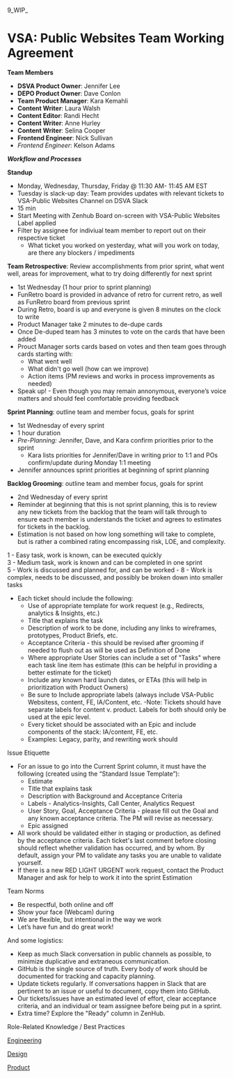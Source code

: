 9_WIP_
# VSA: Public Websites Team Working Agreement

**Team Members**
- **DSVA Product Owner**:     Jennifer Lee
- **DEPO Product Owner**:     Dave Conlon
- **Team Product Manager**:  Kara Kemahli
- **Content Writer**: Laura Walsh
- **Content Editor**:  Randi Hecht 
- **Content Writer**:  Anne Hurley
- **Content Writer**:  Selina Cooper
- **Frontend Engineer**:  Nick Sullivan
- *Frontend Engineer*:  Kelson Adams

***Workflow and Processes***


**Standup**
  - Monday, Wednesday, Thursday, Friday @ 11:30 AM- 11:45 AM EST 
  - Tuesday is slack-up day: Team provides updates with relevant tickets to VSA-Public Websites Channel on DSVA Slack
  - 15 min 
  - Start Meeting with Zenhub Board on-screen with VSA-Public Websites Label applied
  - Filter by assignee for indiviual team member to report out on their respective ticket 
     - What ticket you worked on yesterday, what will you work on today, are there any blockers / impediments
  
**Team Retrospective**: Review accomplishments from prior sprint, what went well, areas for improvement, what to try doing differently for next sprint 
   - 1st Wednesday (1 hour prior to sprint planning)
   - FunRetro board is provided in advance of retro for current retro, as well as FunRetro board from previous sprint 
   - During Retro, board is up and everyone is given 8 minutes on the clock to write 
   - Product Manager take 2 minutes to de-dupe cards 
   - Once De-duped team has 3 minutes to vote on the cards that have been added
   - Prouct Manager sorts cards based on votes and then team goes through cards starting with:
     - What went well 
     - What didn't go well (how can we improve)
     - Action items (PM reviews and works in process improvements as needed)
   - Speak up! - Even though you may remain annonymous, everyone’s voice matters and should feel comfortable providing feedback
  
  
  **Sprint Planning**: outline team and member focus, goals for sprint
   - 1st Wednesday of every sprint
   - 1 hour duration
   - *Pre-Planning:*  Jennifer, Dave, and Kara confirm priorities prior to the sprint 
     - Kara lists priorities for Jennifer/Dave in writing prior to 1:1 and POs confirm/update during Monday 1:1 meeting
   - Jennifer announces sprint priorities at beginning of sprint planning
 
 
  **Backlog Grooming**: outline team and member focus, goals for sprint
   - 2nd Wednesday of every sprint 
   - Reminder at beginning that this is not sprint planning, this is to review any new tickets from the backlog that the team will talk through to ensure each member is understands the ticket and agrees to estimates for tickets in the backlog.  
   - Estimation is not based on how long something will take to complete, but is rather a combined rating encompassing risk, LOE, and complexity.

   1 - Easy task, work is known, can be executed quickly  
   3 - Medium task, work is known and can be completed in one sprint  
   5 - Work is discussed and planned for, and can be worked   -
   8 - Work is complex, needs to be discussed, and possibly be broken down into smaller tasks 

   
   
   - Each ticket should include the following:
     - Use of appropriate template for work request (e.g., Redirects, analytics & Insights, etc.) 
     - Title that explains the task
     - Description of work to be done, including any links to wireframes, prototypes, Product Briefs, etc. 
     - Acceptance Criteria - this should be revised after grooming if needed to flush out as will be used as Definition of Done
      - Where appropriate User Stories can include a set of "Tasks" where each task line item has estimate (this can be helpful in providing a better estimate for the ticket)
     - Include any known hard launch dates, or ETAs (this will help in prioritization with Product Owners)  
     - Be sure to Include appropriate labels (always include VSA-Public Websitess, content, FE, IA/Content, etc. 
       -Note: Tickets should have separate labels for content v. product. Labels for both should only be used at the epic level. 
     - Every ticket should be associated with an Epic and include components of the stack: IA/content, FE, etc.  
      - Examples: Legacy, parity, and rewriting work should  
     
   









Issue Etiquette
- For an issue to go into the Current Sprint column, it must have the following (created using the “Standard Issue Template”):
  * Estimate
  * Title that explains task
  * Description with Background and Acceptance Criteria
  * Labels - Analytics-Insights, Call Center, Analytics Request
  * User Story, Goal, Acceptance Criteria - please fill out the Goal and any known acceptance criteria. The PM will revise as necessary.
  * Epic assigned
- All work should be validated either in staging or production, as defined by the acceptance criteria. Each ticket's last comment before closing should reflect whether validation has occurred, and by whom. By default, assign your PM to validate any tasks you are unable to validate yourself.
- If there is a new RED LIGHT URGENT work request, contact the Product Manager and ask for help to work it into the sprint
Estimation



Team Norms

- Be respectful, both online and off
- Show your face (Webcam) during 
- We are flexible, but intentional in the way we work
- Let’s have fun and do great work!

And some logistics:

- Keep as much Slack conversation in public channels as possible, to minimize duplicative and extraneous communication.
- GitHub is the single source of truth. Every body of work should be documented for tracking and capacity planning.
- Update tickets regularly. If conversations happen in Slack that are pertinent to an issue or useful to document, copy them into GitHub.
- Our tickets/issues have an estimated level of effort, clear acceptance criteria, and an individual or team assignee before being put in a sprint.
- Extra time? Explore the "Ready" column in ZenHub.

Role-Related Knowledge / Best Practices

[Engineering](https://github.com/department-of-veterans-affairs/va.gov-team/tree/master/platform/engineering)

[Design](https://github.com/department-of-veterans-affairs/va.gov-team/tree/master/platform/design)

[Product](https://github.com/department-of-veterans-affairs/va.gov-team/tree/master/platform/product-management)



